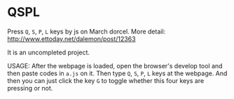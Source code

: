 QSPL
====

Press `Q`, `S`, `P`, `L` keys by js on March dorcel.
More detail:
http://www.ettoday.net/dalemon/post/12363

It is an uncompleted project.

USAGE:
After the webpage is loaded, open the browser's develop tool and then paste
codes in `a.js` on it.  Then type `Q`, `S`, `P`, `L` keys at the webpage.
And then you can just click the key `G` to toggle whether this four keys
are pressing or not.
